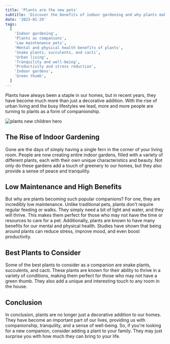```yaml
---
title: 'Plants are the new pets'
subtitle: 'Discover the benefits of indoor gardening and why plants make great companions'
date: '2023-01-29'
tags:
  [
    'Indoor gardening',
    'Plants as companions',
    'Low maintenance pets',
    'Mental and physical health benefits of plants',
    'Snake plants, succulents, and cacti',
    'Urban living',
    'Tranquility and well-being',
    'Productivity and stress reduction',
    'Indoor gardens',
    'Green thumb',
  ]
---
```


Plants have always been a staple in our homes, but in recent years, they have become much more than just a decorative addition. With the rise of urban living and the busy lifestyles we lead, more and more people are turning to plants as a form of companionship.

![plants new children hero](/images/hero/plants-are-the-new-children.png)

## The Rise of Indoor Gardening

Gone are the days of simply having a single fern in the corner of your living room. People are now creating entire indoor gardens, filled with a variety of different plants, each with their own unique characteristics and beauty. Not only do these gardens add a touch of greenery to our homes, but they also provide a sense of peace and tranquility.

## Low Maintenance and High Benefits

But why are plants becoming such popular companions? For one, they are incredibly low maintenance. Unlike traditional pets, plants don't require regular feeding or walks. They simply need a bit of light and water, and they will thrive. This makes them perfect for those who may not have the time or resources to care for a pet.
Additionally, plants are known to have many benefits for our mental and physical health. Studies have shown that being around plants can reduce stress, improve mood, and even boost productivity.

## Best Plants to Consider

Some of the best plants to consider as a companion are snake plants, succulents, and cacti. These plants are known for their ability to thrive in a variety of conditions, making them perfect for those who may not have a green thumb. They also add a unique and interesting touch to any room in the house.

## Conclusion

In conclusion, plants are no longer just a decorative addition to our homes. They have become an important part of our lives, providing us with companionship, tranquility, and a sense of well-being. So, if you're looking for a new companion, consider adding a plant to your family. They may just surprise you with how much they can bring to your life.
